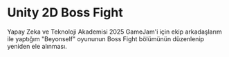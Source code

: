 # Unity 2D Boss Fight
Yapay Zeka ve Teknoloji Akademisi 2025 GameJam'i için ekip arkadaşlarım ile yaptığım "Beyonself" oyununun Boss Fight bölümünün düzenlenip yeniden ele alınması.
